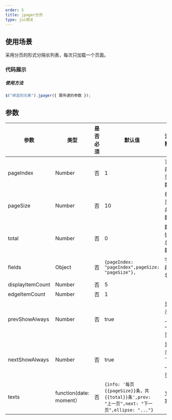 ```yaml
---
order: 5
title: jpager分页
type: jui相关
---
```


## 使用场景

采用分页的形式分隔长列表，每次只加载一个页面。

### 代码展示

##### 使用方法

```js
$("绑定的元素").jpager({ 需传递的参数 });
```

## 参数

| 参数             | 类型                    | 是否必须 | 默认值                                                                                     | 注释       |
| ---------------- | ----------------------- | -------- | ------------------------------------------------------------------------------------------ | ---------- |
| pageIndex        | Number                  | 否       | 1                                                                                          | 当前页数   |
| pageSize         | Number                  | 否       | 10                                                                                         | 每页条数   |
| total            | Number                  | 否       | 0                                                                                          | 数据总数   |
| fields           | Object                  | 否       | `{pageIndex: "pageIndex",pageSize: "pageSize"},`                                           | 字段名     |
| displayItemCount | Number                  | 否       | 5                                                                                          |            |
| edgeItemCount    | Number                  | 否       | 1                                                                                          |            |
| prevShowAlways   | Number                  | 否       | true                                                                                       | 显示上一页 |
| nextShowAlways   | Number                  | 否       | true                                                                                       | 显示下一页 |
| texts            | function(date: moment） | 否       | `{info: '每页{{pageSize}}条，共{{total}}条',prev: "上一页",next: "下一页",ellipse: "..."}` | 文案       |
